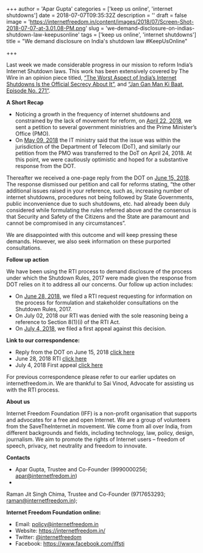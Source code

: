 +++
author = 'Apar Gupta'
categories = ['keep us online', 'internet shutdowns']
date = 2018-07-07T09:35:32Z
description = ''
draft = false
image = 'https://internetfreedom.in/content/images/2018/07/Screen-Shot-2018-07-07-at-3.01.08-PM.png'
slug = 'we-demand-disclosure-on-indias-shutdown-law-keepusonline'
tags = ['keep us online', 'internet shutdowns']
title = "We demand disclosure on India's shutdown law #KeepUsOnline"

+++


Last week we made considerable progress in our mission to reform India’s Internet Shutdown laws. This work has been extensively covered by The Wire in an opinion piece titled, [“The Worst Aspect of India’s Internet Shutdowns Is the Official Secrecy About It”](https://thewire.in/tech/secrecy-abounds-the-creation-of-of-indias-internet-shutdown-law-why), and [“Jan Gan Man Ki Baat, Episode No. 271”](https://www.youtube.com/watch?v=UWtx4G36Ru). 

**A Short Recap**

* Noticing a growth in the frequency of internet shutdowns and constrained by the lack of movement for reform, on [April 22, 2018](https://internetfreedom.in/dear-prime-minister-keepusonline/), we sent a petition to several government ministries and the Prime Minister’s Office (PMO). 
* On [May 09, 2018](https://internetfreedom.in/ministry-of-telecom-call-us-maybe-keepusonline/) the IT ministry said that the issue was within the jurisdiction of the Department of Telecom (DoT), and similarly our petition from the PMO was transferred to the DoT on April 24, 2018. At this point, we were cautiously optimistic and hoped for a substantive response from the DOT.

Thereafter we received a one-page reply from the DOT on [June 15, 2018](https://drive.google.com/file/u/2/d/0B9LKE-1DkhtFT2tFUFVEVGNDekNfb0thZGxET0ZsampnU2Z3/view?usp=sharing). The response dismissed our petition and call for reforms stating, “the other additional issues raised in your reference, such as, increasing number of internet shutdowns, procedures not being followed by State Governments, public inconvenience due to such shutdowns, etc. had already been duly considered while formulating the rules referred above and the consensus is that Security and Safety of the Citizens and the State are paramount and cannot be compromised in any circumstances”. 

We are disappointed with this outcome and will keep pressing these demands. However, we also seek information on these purported consultations. 

**Follow up action**

We have been using the RTI process to demand disclosure of the process under which the Shutdown Rules, 2017 were made given the response from DOT relies on it to address all our concerns. Our follow up action includes: 

* On [June 28, 2018](www.google.com), we filed a RTI request requesting for information on the process for formulation and stakeholder consultations on the Shutdown Rules, 2017.
* On July 02, 2018 our RTI was denied  with the sole reasoning being a reference to Section 8(1)(i) of the RTI Act. 
* On [July 4, 2018](https://drive.google.com/file/d/1wFkmFKwDgHSVttH3WcpxwjvL08bYYZwF/view), we filed a first appeal against this decision. 

**Link to our correspondence:**

*  Reply from the DOT on June 15, 2018 [click here](https://drive.google.com/file/u/2/d/0B9LKE-1DkhtFT2tFUFVEVGNDekNfb0thZGxET0ZsampnU2Z3/view?usp=sharing)
* June 28, 2018 RTI  [click here](https://drive.google.com/file/d/1cfKetgYkDZL1LYU4lmezf1TEsyfxjnQN/view?usp=sharing)
* July 4, 2018 First appeal [click here](https://drive.google.com/file/d/1wFkmFKwDgHSVttH3WcpxwjvL08bYYZwF/view)

For previous correspondence please refer to our earlier updates on internetfreedom.in. We are thankful to Sai Vinod, Advocate for assisting us with the RTI process. 

**About us**

Internet Freedom Foundation (IFF) is a non-profit organisation that supports and advocates for a free and open Internet. We are a group of volunteers from the SaveTheInternet.in movement. We come from all over India, from different backgrounds and fields, including technology, law, policy, design, journalism. We aim to promote the rights of Internet users – freedom of speech, privacy, net neutrality and freedom to innovate.

**Contacts**

* Apar Gupta, Trustee and Co-Founder (9990000256; apar@internetfredom.in)
* 
Raman Jit Singh Chima, Trustee and Co-Founder (9717653293; raman@internetfreedom.in);

**Internet Freedom Foundation online:**

* Email: policy@internetfreedom.in
* Website: https://internetfreedom.in/ 
* Twitter: [@internetfreedom](http://www.twitter.com/internetfreedom)
* Facebook: https://www.facebook.com/iffsti

